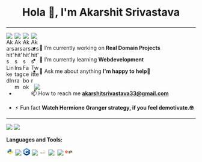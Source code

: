 



<h1 align="center">Hola 👋, I'm Akarshit Srivastava</h1>
<h3 align="center"></h3>


<!-- 
<img src="https://cdn.rawgit.com/sindresorhus/awesome/d7305f38d29fed78fa85652e3a63e154dd8e8829/media/badge.svg" alt="Awesome Badge"/> -->

------
<a href="https://www.linkedin.com/in/akarshit-srivastava-33437a168/">
  <img align="left" alt="Akarshit's LinkedIn" width="22px" src="https://cdn.jsdelivr.net/npm/simple-icons@v3/icons/linkedin.svg" />
</a>
<a href="https://www.instagram.com/akarshit_26/">
  <img align="left" alt="Akarshit's Instagram" width="22px" src="https://cdn.jsdelivr.net/npm/simple-icons@v3/icons/instagram.svg" />
</a>
<a href="https://www.facebook.com/">
  <img align="left" alt="Akarshit's Facebook" width="22px" src="https://cdn.jsdelivr.net/npm/simple-icons@3.0.1/icons/facebook.svg" />
</a> 
<a href="https://twitter.com/">
  <img align="left" alt="Akarshit's Twitter" width="22px" src="https://cdn.jsdelivr.net/npm/simple-icons@3.2.0/icons/twitter.svg" />
</a> 

<img src="https://i.imgur.com/dk1IG72.gif" width="430" align='right'>

<br/>

- 🔭 I’m currently working on **Real Domain Projects**

- 🌱 I’m currently learning **Webdevelopment**



<!-- - 👯 I’m looking to collaborate on **developing a Full Stack project** -->

- 💬 Ask me about anything **I'm happy to help🤝**

- 📫 How to reach me **akarshitsrivastava33@gmail.com**

- ⚡ Fun fact **Watch Hermione Granger strategy, if you feel demotivate.🤓**
------
<img src="https://github-readme-stats.vercel.app/api?username=akarshit2001&show_icons=true&theme=blue-green&?count_private=true">
<IMG SRC="https://github-readme-stats.vercel.app/api/top-langs/?username=akarshit2001&theme=blue-green&&layout=compact">
  
**Languages and Tools:**  

<code><img height="20" src="https://raw.githubusercontent.com/github/explore/80688e429a7d4ef2fca1e82350fe8e3517d3494d/topics/python/python.png"></code>
<code><img height="20" src="https://image.flaticon.com/icons/svg/226/226777.svg"></code>
<code><img height="20" src="https://raw.githubusercontent.com/github/explore/80688e429a7d4ef2fca1e82350fe8e3517d3494d/topics/cpp/cpp.png"></code>
<code><img height="20" src="https://konpa.github.io/devicon/devicon.git/icons/c/c-original.svg"></code>
<code><img height="20" src="https://raw.githubusercontent.com/github/explore/80688e429a7d4ef2fca1e82350fe8e3517d3494d/topics/mysql/mysql.png"></code>
<code><img height="20" src="https://cdn4.iconfinder.com/data/icons/logos-brands-5/24/unity-512.png"></code>
<code><img height="20" src=""></code>
<code><img height="20" src="https://konpa.github.io/devicon/devicon.git/icons/html5/html5-original-wordmark.svg"></code>
<code><img height="20" src="https://raw.githubusercontent.com/github/explore/80688e429a7d4ef2fca1e82350fe8e3517d3494d/topics/git/git.png"></code>







<!--
**AnubhavMadhav/AnubhavMadhav** is a ✨ _special_ ✨ repository because its `README.md` (this file) appears on your GitHub profile.

Here are some ideas to get you started:

- 🔭 I’m currently working on ...
- 🌱 I’m currently learning ...
- 👯 I’m looking to collaborate on ...
- 🤔 I’m looking for help with ...
- 💬 Ask me about ...
- 📫 How to reach me: ...
- 😄 Pronouns: ...
- ⚡ Fun fact: ...
-->


